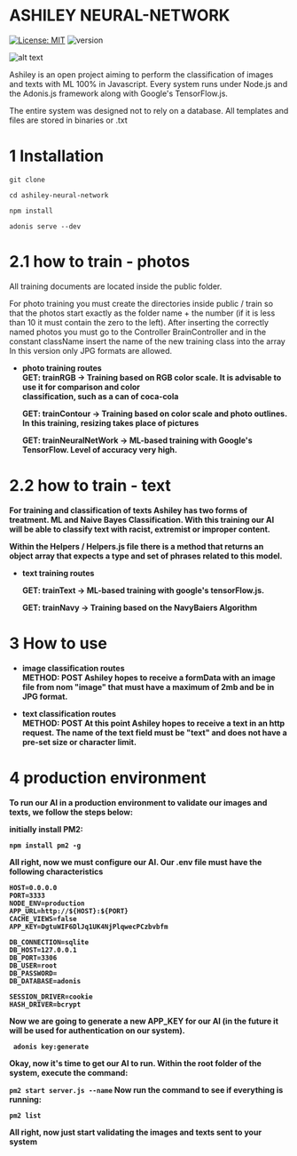 
# ASHILEY NEURAL-NETWORK
[![License: MIT](https://img.shields.io/badge/License-MIT-yellow.svg)](https://opensource.org/licenses/MIT)
![version](https://img.shields.io/badge/version-1.0.0-blue)

![alt text](https://i1.wp.com/sitn.hms.harvard.edu/wp-content/uploads/2017/08/Half-machine-half-human-brain-2.jpg?resize=960%2C600&ssl=1)


Ashiley is an open project aiming to perform the classification of images and texts with ML 100% in Javascript.
Every system runs under Node.js and the Adonis.js framework along with Google's TensorFlow.js.

The entire system was designed not to rely on a database.
All templates and files are stored in binaries or .txt

# 1 Installation

```
git clone 
```
```
cd ashiley-neural-network
```
```
npm install
```
```
adonis serve --dev
```
# 2.1 how to train - photos

All training documents are located inside the public folder.

For photo training you must create the directories inside public / train so that the photos start exactly as the folder name + the number (if it is less than 10 it must contain the zero to the left).
After inserting the correctly named photos you must go to the Controller BrainController and in the constant className insert the name of the new training class into the array
In this version only JPG formats are allowed.
 
 * <b>photo training routes<b/> <br/>
   <b>GET:<b/> trainRGB -> Training based on RGB color scale.
   It is advisable to use it for comparison and color <br/>
   classification, such as a can of coca-cola

   <b>GET:<b/> trainContour -> Training based on color scale and
   photo outlines. In this training, resizing takes place
   of pictures
   
   <b>GET:<b/> trainNeuralNetWork -> ML-based training with
   Google's TensorFlow. Level of accuracy very high.


# 2.2 how to train - text
For training and classification of texts Ashiley has two forms of treatment. ML and Naive Bayes Classification.
With this training our AI will be able to classify text with racist, extremist or improper content.

Within the Helpers / Helpers.js file there is a method that returns an object array that expects a type and set of phrases related to this model.

* <b>text training routes<b> <br/>

  <b>GET:<b/> trainText -> ML-based training with google's tensorFlow.js.

  <b>GET:<b/> trainNavy -> Training based on the NavyBaiers Algorithm

# 3 How to use

* <b>image classification routes<b/> <br/>
   <b>METHOD: POST<b/>
   Ashiley hopes to receive a formData with an image file from
   nom "image" that must have a maximum of 2mb and be in JPG format.


* <b>text classification routes<b/> <br/>
  <b>METHOD: POST<b/>
  At this point Ashiley hopes to receive a text in an http request. The name of 
  the text field must be "text" and does not have a pre-set size or character limit.
    
# 4 production environment

To run our AI in a production environment to validate our images and texts, we follow the steps below:

initially install PM2:
```
npm install pm2 -g
```
All right, now we must configure our AI. Our .env file must have the following characteristics

```
HOST=0.0.0.0
PORT=3333
NODE_ENV=production 
APP_URL=http://${HOST}:${PORT}
CACHE_VIEWS=false
APP_KEY=DgtuWIF6DlJq1UK4NjPlqwecPCzbvbfm

DB_CONNECTION=sqlite
DB_HOST=127.0.0.1
DB_PORT=3306
DB_USER=root
DB_PASSWORD=
DB_DATABASE=adonis

SESSION_DRIVER=cookie
HASH_DRIVER=bcrypt

```
Now we are going to generate a new APP_KEY for our AI (in the future it will be used for authentication on our system).

```
 adonis key:generate
```

Okay, now it's time to get our AI to run.
Within the root folder of the system, execute the command:

``
pm2 start server.js --name
``
Now run the command to see if everything is running:

``
pm2 list
``

All right, now just start validating the images and texts sent to your system
